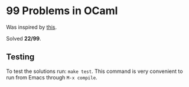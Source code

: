 # 99 Problems in OCaml #

Was inspired by [this](http://ocaml.org/tutorials/99problems.html).

Solved **22/99**.

## Testing ##

To test the solutions run: `make test`. This command is very
convenient to run from Emacs through `M-x compile`.
